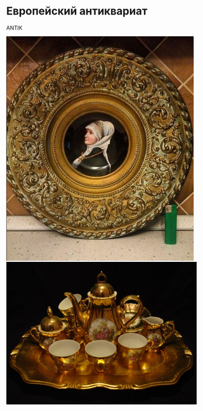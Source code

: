 <html>
<head>
<meta charset="utf-8">
  <title>CHERDANTIQUE</title>
</head>
<body>
 <h1>Европейский антиквариат</h1>
<p>ANTIK</p>
<body>
 <td  align="center" width="100" height="100" >
<img src=" dama.jpg" 
   title="Увеличение"
 onmouseover="this.width=500;this.height=350"
 onmouseout="this.width=100;this.height=100">
 </td>
  <td  align="center" width="100" height="100" >
<img src=" serv1.jpg" 
   title="Увеличение"
 onmouseover="this.width=500;this.height=350"
 onmouseout="this.width=100;this.height=100">
 </td>
 </body>
</body>
</html>


